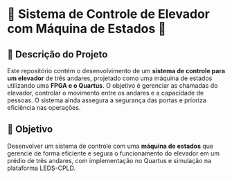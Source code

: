 # 🚀 Sistema de Controle de Elevador com Máquina de Estados 🚀

## 📜 Descrição do Projeto

Este repositório contém o desenvolvimento de um **sistema de controle para um elevador** de três andares, projetado como uma máquina de estados utilizando uma **FPGA e o Quartus**. O objetivo é gerenciar as chamadas do elevador, controlar o movimento entre os andares e a capacidade de pessoas. O sistema ainda assegura a segurança das portas e prioriza eficiência nas operações.

## 🎯 Objetivo

Desenvolver um sistema de controle com uma **máquina de estados** que gerencie de forma eficiente e segura o funcionamento do elevador em um prédio de três andares, com implementação no Quartus e simulação na plataforma LEDS-CPLD.
